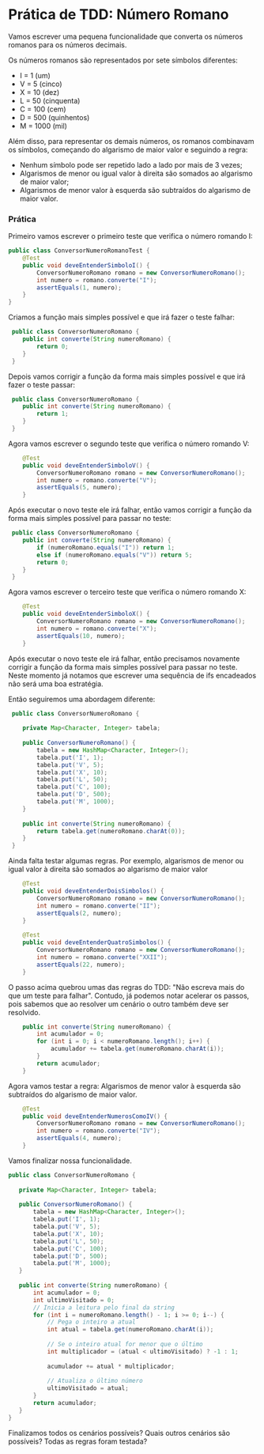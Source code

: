 # Prática de TDD: Número Romano

Vamos escrever uma pequena funcionalidade que converta os números romanos para os números decimais.

Os números romanos são representados por sete símbolos diferentes:
- I = 1 (um)
- V = 5 (cinco)
- X = 10 (dez)
- L = 50 (cinquenta)
- C = 100 (cem)
- D = 500 (quinhentos)
- M = 1000 (mil)

Além disso, para representar os demais números, os romanos combinavam os símbolos, começando do algarismo de maior valor e seguindo a regra:
- Nenhum símbolo pode ser repetido lado a lado por mais de 3 vezes;
- Algarismos de menor ou igual valor à direita são somados ao algarismo de maior valor;
- Algarismos de menor valor à esquerda são subtraídos do algarismo de maior valor.

### Prática

Primeiro vamos escrever o primeiro teste que verifica o número romando I:

```java
public class ConversorNumeroRomanoTest {
	@Test
    public void deveEntenderSimboloI() {
        ConversorNumeroRomano romano = new ConversorNumeroRomano();
        int numero = romano.converte("I");
        assertEquals(1, numero);
    }
}
```

Criamos a função mais simples possível e que irá fazer o teste falhar:

```java
 public class ConversorNumeroRomano {
 	public int converte(String numeroRomano) {
		return 0;
	}
 }
```

Depois vamos corrigir a função da forma mais simples possível e que irá fazer o teste passar:

```java
 public class ConversorNumeroRomano {
 	public int converte(String numeroRomano) {
		return 1;
	}
 }
```

Agora vamos escrever o segundo teste que verifica o número romando V:

```java
	@Test
    public void deveEntenderSimboloV() {
        ConversorNumeroRomano romano = new ConversorNumeroRomano();
        int numero = romano.converte("V");
        assertEquals(5, numero);
    }
```

Após executar o novo teste ele irá falhar, então vamos corrigir a função da forma mais simples possível para passar no teste:

```java
 public class ConversorNumeroRomano {
 	public int converte(String numeroRomano) {
 		if (numeroRomano.equals("I")) return 1;
 		else if (numeroRomano.equals("V")) return 5;
		return 0;
	}
 }
```

Agora vamos escrever o terceiro teste que verifica o número romando X:

```java
	@Test
    public void deveEntenderSimboloX() {
        ConversorNumeroRomano romano = new ConversorNumeroRomano();
        int numero = romano.converte("X");
        assertEquals(10, numero);
    }
```

Após executar o novo teste ele irá falhar, então precisamos novamente corrigir a função da forma mais simples possível para passar no teste. Neste momento já notamos que escrever uma sequência de ifs encadeados não será uma boa estratégia.

Então seguiremos uma abordagem diferente:

```java
 public class ConversorNumeroRomano {
 	
	private Map<Character, Integer> tabela;
	
	public ConversorNumeroRomano() {
		tabela = new HashMap<Character, Integer>();
		tabela.put('I', 1);
		tabela.put('V', 5);
		tabela.put('X', 10);
		tabela.put('L', 50);
		tabela.put('C', 100);
		tabela.put('D', 500);
		tabela.put('M', 1000);
	}
	
 	public int converte(String numeroRomano) {
		return tabela.get(numeroRomano.charAt(0));
	}
 }
```

Ainda falta testar algumas regras. Por exemplo, algarismos de menor ou igual valor à direita são somados ao algarismo de maior valor

```java
	@Test
    public void deveEntenderDoisSimbolos() {
        ConversorNumeroRomano romano = new ConversorNumeroRomano();
        int numero = romano.converte("II");
        assertEquals(2, numero);
    }
	
	@Test
    public void deveEntenderQuatroSimbolos() {
        ConversorNumeroRomano romano = new ConversorNumeroRomano();
        int numero = romano.converte("XXII");
        assertEquals(22, numero);
    }
```

O passo acima quebrou umas das regras do TDD: "Não escreva mais do que um teste para falhar". Contudo, já podemos notar acelerar os passos, pois sabemos que ao resolver um cenário o outro também deve ser resolvido.

```java
 	public int converte(String numeroRomano) {
	 	int acumulador = 0;
	 	for (int i = 0; i < numeroRomano.length(); i++) {
	 		acumulador += tabela.get(numeroRomano.charAt(i));
	 	}
		return acumulador;
	}
```

Agora vamos testar a regra: Algarismos de menor valor à esquerda são subtraídos do algarismo de maior valor.

```java
	@Test
    public void deveEntenderNumerosComoIV() {
        ConversorNumeroRomano romano = new ConversorNumeroRomano();
        int numero = romano.converte("IV");
        assertEquals(4, numero);
    }
```

Vamos finalizar nossa funcionalidade.

 ```java
 public class ConversorNumeroRomano {
 	
	private Map<Character, Integer> tabela;
	
	public ConversorNumeroRomano() {
		tabela = new HashMap<Character, Integer>();
		tabela.put('I', 1);
		tabela.put('V', 5);
		tabela.put('X', 10);
		tabela.put('L', 50);
		tabela.put('C', 100);
		tabela.put('D', 500);
		tabela.put('M', 1000);
	}
	
	public int converte(String numeroRomano) {
		int acumulador = 0;
		int ultimoVisitado = 0;
		// Inicia a leitura pelo final da string
		for (int i = numeroRomano.length() - 1; i >= 0; i--) {
			// Pega o inteiro a atual
			int atual = tabela.get(numeroRomano.charAt(i));
			
			// Se o inteiro atual for menor que o último
			int multiplicador = (atual < ultimoVisitado) ? -1 : 1;
			
			acumulador += atual * multiplicador;
			
			// Atualiza o último número
			ultimoVisitado = atual;
		}
		return acumulador;
	}
 }
```

Finalizamos todos os cenários possíveis? Quais outros cenários são possíveis? Todas as regras foram testada?
